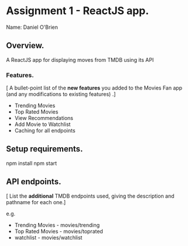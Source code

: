 # Assignment 1 - ReactJS app.

Name: Daniel O'Brien

## Overview.

A ReactJS app for displaying moves from TMDB using its API

### Features.
[ A bullet-point list of the __new features__ you added to the Movies Fan app (and any modifications to existing features) .]

+ Trending Movies
+ Top Rated Movies
+ View Recommendations
+ Add Movie to Watchlist
+ Caching for all endpoints

## Setup requirements.

npm install
npm start

## API endpoints.

[ List the __additional__ TMDB endpoints used, giving the description and pathname for each one.]

e.g.

+ Trending Movies - movies/trending
+ Top Rated Movies - movies/toprated
+ watchlist       - movies/watchlist
